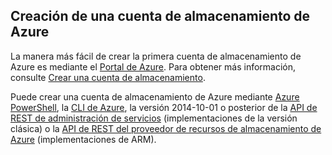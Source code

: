 ## Creación de una cuenta de almacenamiento de Azure

La manera más fácil de crear la primera cuenta de almacenamiento de Azure es mediante el [Portal de Azure](https://portal.azure.com). Para obtener más información, consulte [Crear una cuenta de almacenamiento](../articles/storage/storage-create-storage-account.md#create-a-storage-account).

Puede crear una cuenta de almacenamiento de Azure mediante [Azure PowerShell](../articles/storage/storage-powershell-guide-full.md), la [CLI de Azure](../articles/storage/storage-azure-cli.md), la versión 2014-10-01 o posterior de la [API de REST de administración de servicios](http://msdn.microsoft.com/library/azure/ee460799.aspx) (implementaciones de la versión clásica) o la [API de REST del proveedor de recursos de almacenamiento de Azure](https://msdn.microsoft.com/library/azure/mt163683.aspx) (implementaciones de ARM).
 

<!---HONumber=AcomDC_0204_2016-->